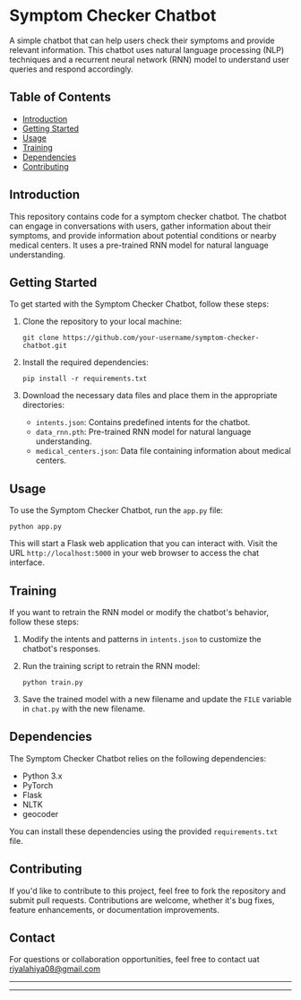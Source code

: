 
# Symptom Checker Chatbot



A simple chatbot that can help users check their symptoms and provide relevant information. This chatbot uses natural language processing (NLP) techniques and a recurrent neural network (RNN) model to understand user queries and respond accordingly.

## Table of Contents

- [Introduction](#introduction)
- [Getting Started](#getting-started)
- [Usage](#usage)
- [Training](#training)
- [Dependencies](#dependencies)
- [Contributing](#contributing)


## Introduction

This repository contains code for a symptom checker chatbot. The chatbot can engage in conversations with users, gather information about their symptoms, and provide information about potential conditions or nearby medical centers. It uses a pre-trained RNN model for natural language understanding.

## Getting Started

To get started with the Symptom Checker Chatbot, follow these steps:

1. Clone the repository to your local machine:

   ```
   git clone https://github.com/your-username/symptom-checker-chatbot.git
   ```

2. Install the required dependencies:

   ```
   pip install -r requirements.txt
   ```

3. Download the necessary data files and place them in the appropriate directories:
   - `intents.json`: Contains predefined intents for the chatbot.
   - `data_rnn.pth`: Pre-trained RNN model for natural language understanding.
   - `medical_centers.json`: Data file containing information about medical centers.

## Usage

To use the Symptom Checker Chatbot, run the `app.py` file:

```
python app.py
```

This will start a Flask web application that you can interact with. Visit the URL `http://localhost:5000` in your web browser to access the chat interface.

## Training

If you want to retrain the RNN model or modify the chatbot's behavior, follow these steps:

1. Modify the intents and patterns in `intents.json` to customize the chatbot's responses.

2. Run the training script to retrain the RNN model:

   ```
   python train.py
   ```

3. Save the trained model with a new filename and update the `FILE` variable in `chat.py` with the new filename.

## Dependencies

The Symptom Checker Chatbot relies on the following dependencies:

- Python 3.x
- PyTorch
- Flask
- NLTK
- geocoder

You can install these dependencies using the provided `requirements.txt` file.

## Contributing

If you'd like to contribute to this project, feel free to fork the repository and submit pull requests. Contributions are welcome, whether it's bug fixes, feature enhancements, or documentation improvements.


## Contact

For questions or collaboration opportunities, feel free to contact uat riyalahiya08@gmail.com

---

---
